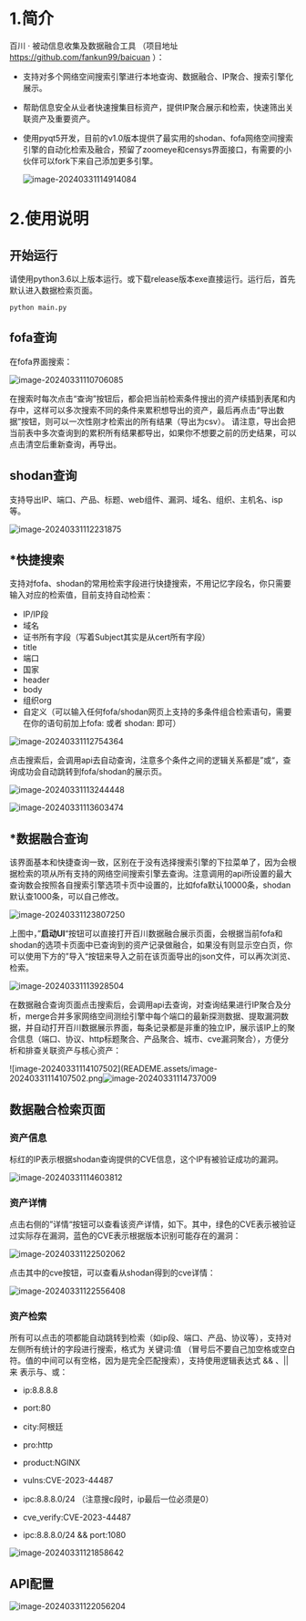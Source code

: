 # 1.简介

百川 · 被动信息收集及数据融合工具 （项目地址 https://github.com/fankun99/baicuan ）：

- 支持对多个网络空间搜索引擎进行本地查询、数据融合、IP聚合、搜索引擎化展示。

- 帮助信息安全从业者快速搜集目标资产，提供IP聚合展示和检索，快速筛出关联资产及重要资产。

- 使用pyqt5开发，目前的v1.0版本提供了最实用的shodan、fofa网络空间搜索引擎的自动化检索及融合，预留了zoomeye和censys界面接口，有需要的小伙伴可以fork下来自己添加更多引擎。

  ![image-20240331114914084](READEME.assets/image-20240331114914084.png)

# 2.使用说明

## 开始运行

请使用python3.6以上版本运行。或下载release版本exe直接运行。运行后，首先默认进入数据检索页面。

```
python main.py
```

## fofa查询

在fofa界面搜索：

![image-20240331110706085](READEME.assets/image-20240331110706085.png)

在搜索时每次点击“查询”按钮后，都会把当前检索条件搜出的资产续插到表尾和内存中，这样可以多次搜索不同的条件来累积想导出的资产，最后再点击“导出数据”按钮，则可以一次性刚才检索出的所有结果（导出为csv）。 请注意，导出会把当前表中多次查询到的累积所有结果都导出，如果你不想要之前的历史结果，可以点击清空后重新查询，再导出。

## shodan查询

支持导出IP、端口、产品、标题、web组件、漏洞、域名、组织、主机名、isp等。

![image-20240331112231875](READEME.assets/image-20240331112231875.png)

## *快捷搜索

支持对fofa、shodan的常用检索字段进行快捷搜索，不用记忆字段名，你只需要输入对应的检索值，目前支持自动检索：

- IP/IP段
- 域名
- 证书所有字段（写着Subject其实是从cert所有字段）
- title
- 端口
- 国家
- header
- body
- 组织org
- 自定义（可以输入任何fofa/shodan网页上支持的多条件组合检索语句，需要在你的语句前加上fofa: 或者 shodan: 即可）

![image-20240331112754364](READEME.assets/image-20240331112754364.png)

点击搜索后，会调用api去自动查询，注意多个条件之间的逻辑关系都是”或“，查询成功会自动跳转到fofa/shodan的展示页。

![image-20240331113244448](READEME.assets/image-20240331113244448.png)

![image-20240331113603474](READEME.assets/image-20240331113603474.png)

## *数据融合查询

该界面基本和快捷查询一致，区别在于没有选择搜索引擎的下拉菜单了，因为会根据检索的项从所有支持的网络空间搜索引擎去查询。注意调用的api所设置的最大查询数会按照各自搜索引擎选项卡页中设置的，比如fofa默认10000条，shodan默认查1000条，可以自己修改。

![image-20240331123807250](READEME.assets/image-20240331123807250.png)



上图中，”**启动UI**“按钮可以直接打开百川数据融合展示页面，会根据当前fofa和shodan的选项卡页面中已查询到的资产记录做融合，如果没有则显示空白页，你可以使用下方的”导入“按钮来导入之前在该页面导出的json文件，可以再次浏览、检索。

![image-20240331113928504](READEME.assets/image-20240331113928504.png)

在数据融合查询页面点击搜索后，会调用api去查询，对查询结果进行IP聚合及分析，merge合并多家网络空间测绘引擎中每个端口的最新探测数据、提取漏洞数据，并自动打开百川数据展示界面，每条记录都是非重的独立IP，展示该IP上的聚合信息（端口、协议、http标题聚合、产品聚合、城市、cve漏洞聚合），方便分析和排查关联资产与核心资产：

![image-20240331114107502](READEME.assets/image-20240331114107502.png![image-20240331114737009](READEME.assets/image-20240331114737009.png)

## 数据融合检索页面

### 资产信息

标红的IP表示根据shodan查询提供的CVE信息，这个IP有被验证成功的漏洞。

![image-20240331114603812](READEME.assets/image-20240331114603812.png)

### 资产详情

点击右侧的”详情“按钮可以查看该资产详情，如下。其中，绿色的CVE表示被验证过实际存在漏洞，蓝色的CVE表示根据版本识别可能存在的漏洞：

![image-20240331122502062](READEME.assets/image-20240331122502062.png)

点击其中的cve按钮，可以查看从shodan得到的cve详情：

![image-20240331122556408](READEME.assets/image-20240331122556408.png)

### 资产检索

所有可以点击的项都能自动跳转到检索（如ip段、端口、产品、协议等），支持对左侧所有统计的字段进行搜索，格式为 关键词:值 （冒号后不要自己加空格或空白符。值的中间可以有空格，因为是完全匹配搜索），支持使用逻辑表达式 && 、||来 表示与、或：

- ip:8.8.8.8

- port:80

- city:阿根廷

- pro:http

- product:NGINX

- vulns:CVE-2023-44487

- ipc:8.8.8.0/24   （注意搜c段时，ip最后一位必须是0）

- cve_verify:CVE-2023-44487

- ipc:8.8.8.0/24 && port:1080

  

![image-20240331121858642](READEME.assets/image-20240331121858642.png)

## API配置

![image-20240331122056204](READEME.assets/image-20240331122056204.png)

